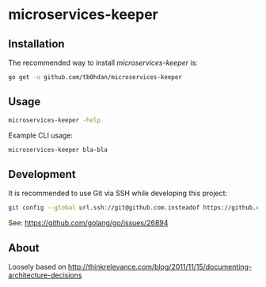 # microservices-keeper

Installation
------------

The recommended way to install *microservices-keeper* is:

```sh
go get -u github.com/tb0hdan/microservices-keeper
```

Usage
------------

```sh
microservices-keeper -help
```

Example CLI usage:

```sh
microservices-keeper bla-bla
```

Development
------------

It is recommended to use Git via SSH while developing this project:

```sh
git config --global url.ssh://git@github.com.insteadof https://github.com
```

See: https://github.com/golang/go/issues/26894


About
------------
Loosely based on http://thinkrelevance.com/blog/2011/11/15/documenting-architecture-decisions
